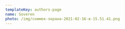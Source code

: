 ```yaml
---
templateKey: authors-page
name: Soveren
photo: /img/снимок-экрана-2021-02-16-в-15.51.41.png
---
```

